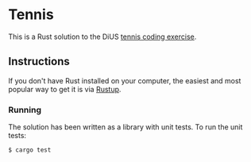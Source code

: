 # Tennis

This is a Rust solution to the DiUS [tennis coding exercise](https://github.com/DiUS/coding-tests/blob/master/dius_tennis.md).

## Instructions

If you don't have Rust installed on your computer, the easiest and most popular way to get it is via [Rustup](https://rustup.rs/).

### Running

The solution has been written as a library with unit tests. To run the unit tests:

```
$ cargo test
```
